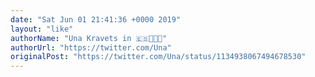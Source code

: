 ```yaml
---
date: "Sat Jun 01 21:41:36 +0000 2019"
layout: "like"
authorName: "Una Kravets in 🇪🇸👩🏻‍💻"
authorUrl: "https://twitter.com/Una"
originalPost: "https://twitter.com/Una/status/1134938067494678530"
---
```

